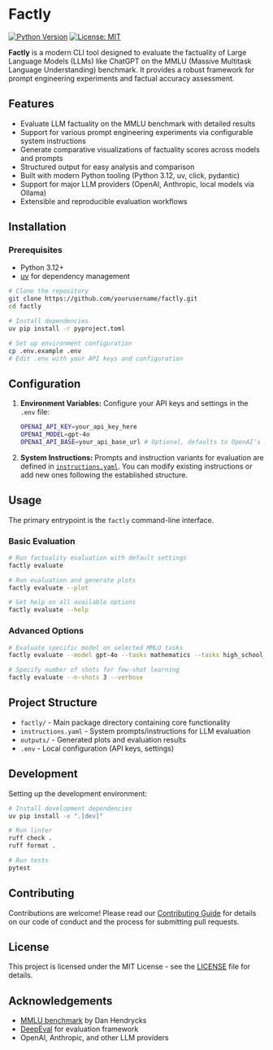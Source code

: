 # Factly

[![Python Version](https://img.shields.io/badge/python-3.12-blue.svg)](https://www.python.org/downloads/)
[![License: MIT](https://img.shields.io/badge/License-MIT-yellow.svg)](LICENSE)

**Factly** is a modern CLI tool designed to evaluate the factuality of Large Language Models (LLMs) like ChatGPT on the MMLU (Massive Multitask Language Understanding) benchmark. It provides a robust framework for prompt engineering experiments and factual accuracy assessment.

## Features

- Evaluate LLM factuality on the MMLU benchmark with detailed results
- Support for various prompt engineering experiments via configurable system instructions
- Generate comparative visualizations of factuality scores across models and prompts
- Structured output for easy analysis and comparison
- Built with modern Python tooling (Python 3.12, uv, click, pydantic)
- Support for major LLM providers (OpenAI, Anthropic, local models via Ollama)
- Extensible and reproducible evaluation workflows

## Installation

### Prerequisites

- Python 3.12+
- [uv](https://github.com/astral-sh/uv) for dependency management

```bash
# Clone the repository
git clone https://github.com/yourusername/factly.git
cd factly

# Install dependencies
uv pip install -r pyproject.toml

# Set up environment configuration
cp .env.example .env
# Edit .env with your API keys and configuration
```

## Configuration

1. **Environment Variables:** Configure your API keys and settings in the `.env` file:
   ```bash
   OPENAI_API_KEY=your_api_key_here
   OPENAI_MODEL=gpt-4o
   OPENAI_API_BASE=your_api_base_url # Optional, defaults to OpenAI's API base
   ```

2. **System Instructions:** Prompts and instruction variants for evaluation are defined in [`instructions.yaml`](instructions.yaml). You can modify existing instructions or add new ones following the established structure.

## Usage

The primary entrypoint is the `factly` command-line interface.

### Basic Evaluation

```bash
# Run factuality evaluation with default settings
factly evaluate

# Run evaluation and generate plots
factly evaluate --plot

# Get help on all available options
factly evaluate --help
```

### Advanced Options

```bash
# Evaluate specific model on selected MMLU tasks
factly evaluate --model gpt-4o --tasks mathematics --tasks high_school_us_history --plot

# Specify number of shots for few-shot learning
factly evaluate --n-shots 3 --verbose
```

## Project Structure

- `factly/` - Main package directory containing core functionality
- `instructions.yaml` - System prompts/instructions for LLM evaluation
- `outputs/` - Generated plots and evaluation results
- `.env` - Local configuration (API keys, settings)

## Development

Setting up the development environment:

```bash
# Install development dependencies
uv pip install -e ".[dev]"

# Run linter
ruff check .
ruff format .

# Run tests
pytest
```

## Contributing

Contributions are welcome! Please read our [Contributing Guide](CONTRIBUTING.md) for details on our code of conduct and the process for submitting pull requests.

## License

This project is licensed under the MIT License - see the [LICENSE](LICENSE) file for details.

## Acknowledgements

- [MMLU benchmark](https://github.com/hendrycks/test) by Dan Hendrycks
- [DeepEval](https://github.com/confident-ai/deepeval) for evaluation framework
- OpenAI, Anthropic, and other LLM providers
